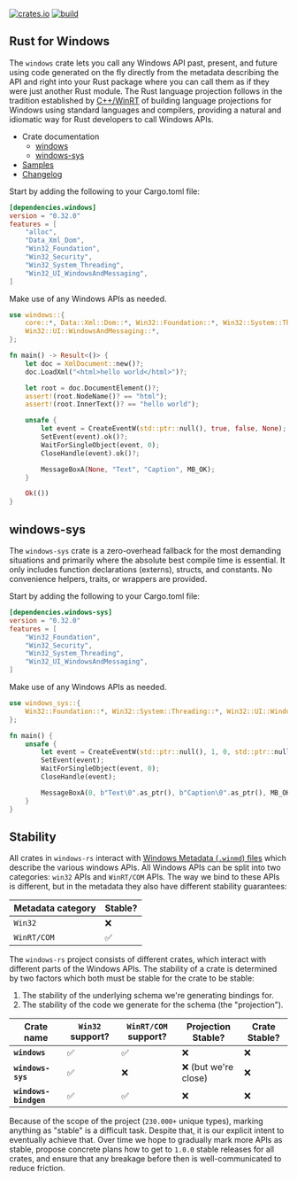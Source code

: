 [![crates.io](https://img.shields.io/crates/v/windows.svg)](https://crates.io/crates/windows)
[![build](https://github.com/microsoft/windows-rs/workflows/build/badge.svg?event=push)](https://github.com/microsoft/windows-rs/actions)

## Rust for Windows

The `windows` crate lets you call any Windows API past, present, and future using code generated on the fly directly from the metadata describing the API and right into your Rust package where you can call them as if they were just another Rust module. The Rust language projection follows in the tradition established by [C++/WinRT](https://github.com/microsoft/cppwinrt) of building language projections for Windows using standard languages and compilers, providing a natural and idiomatic way for Rust developers to call Windows APIs.

* Crate documentation
    * [windows](https://microsoft.github.io/windows-docs-rs/)
    * [windows-sys](https://docs.rs/windows-sys)
* [Samples](https://github.com/microsoft/windows-rs/tree/master/crates/samples)
* [Changelog](https://github.com/microsoft/windows-rs/releases)

Start by adding the following to your Cargo.toml file:

```toml
[dependencies.windows]
version = "0.32.0"
features = [
    "alloc",
    "Data_Xml_Dom",
    "Win32_Foundation",
    "Win32_Security",
    "Win32_System_Threading",
    "Win32_UI_WindowsAndMessaging",
]
```

Make use of any Windows APIs as needed.

```rust
use windows::{
    core::*, Data::Xml::Dom::*, Win32::Foundation::*, Win32::System::Threading::*,
    Win32::UI::WindowsAndMessaging::*,
};

fn main() -> Result<()> {
    let doc = XmlDocument::new()?;
    doc.LoadXml("<html>hello world</html>")?;

    let root = doc.DocumentElement()?;
    assert!(root.NodeName()? == "html");
    assert!(root.InnerText()? == "hello world");

    unsafe {
        let event = CreateEventW(std::ptr::null(), true, false, None);
        SetEvent(event).ok()?;
        WaitForSingleObject(event, 0);
        CloseHandle(event).ok()?;

        MessageBoxA(None, "Text", "Caption", MB_OK);
    }

    Ok(())
}
```

## windows-sys

The `windows-sys` crate is a zero-overhead fallback for the most demanding situations and primarily where the absolute best compile time is essential. It only includes function declarations (externs), structs, and constants. No convenience helpers, traits, or wrappers are provided.

Start by adding the following to your Cargo.toml file:

```toml
[dependencies.windows-sys]
version = "0.32.0"
features = [
    "Win32_Foundation",
    "Win32_Security",
    "Win32_System_Threading",
    "Win32_UI_WindowsAndMessaging",
]
```

Make use of any Windows APIs as needed.

```rust
use windows_sys::{
    Win32::Foundation::*, Win32::System::Threading::*, Win32::UI::WindowsAndMessaging::*,
};

fn main() {
    unsafe {
        let event = CreateEventW(std::ptr::null(), 1, 0, std::ptr::null());
        SetEvent(event);
        WaitForSingleObject(event, 0);
        CloseHandle(event);

        MessageBoxA(0, b"Text\0".as_ptr(), b"Caption\0".as_ptr(), MB_OK);
    }
}
```

## Stability

All crates in `windows-rs` interact with [Windows Metadata (`.winmd`)
files](https://github.com/microsoft/win32metadata) which describe the various
windows APIs. All Windows APIs can be split into two categories:
`win32` APIs and `WinRT/COM` APIs. The way we bind to these APIs is different,
but in the metadata they also have different stability guarantees:

| Metadata category | Stable? |
|-------------------|---------|
| `Win32`           | ❌       |
| `WinRT/COM`       | ✅       |

The `windows-rs` project consists of different crates, which interact with
different parts of the Windows APIs. The stability of a crate is determined by
two factors which both must be stable for the crate to be stable:

1. The stability of the underlying schema we're generating bindings for.
2. The stability of the code we generate for the schema (the "projection").

| Crate name            | `Win32` support? | `WinRT/COM` support? | Projection Stable?  | Crate Stable? |
|-----------------------|------------------|----------------------|---------------------|---------------|
| **`windows`**         | ✅                | ✅                    | ❌                   | ❌             |
| **`windows-sys`**     | ✅                | ❌                    | ❌ (but we're close) | ❌             |
| **`windows-bindgen`** | ✅                | ✅                    | ❌                   | ❌             |

Because of the scope of the project (`230.000+` unique types), marking anything
as "stable" is a difficult task. Despite that, it is our explicit intent to
eventually achieve that. Over time we hope to gradually mark more APIs as
stable, propose concrete plans how to get to `1.0.0` stable releases for all
crates, and ensure that any breakage before then is well-communicated to reduce
friction.
